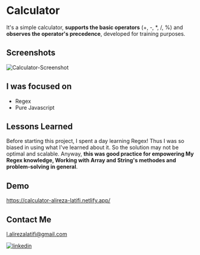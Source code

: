 
# Calculator

It's a simple calculator, **supports the basic operators** (+, -, *, /, %) and **observes the operator's precedence**, developed for training purposes.


## Screenshots

![Calculator-Screenshot](https://user-images.githubusercontent.com/92823582/173245226-517bf59b-d9dc-498e-86c7-9850a4e3238c.jpg)

## I was focused on 

- Regex
- Pure Javascript


## Lessons Learned

Before starting this project, I spent a day learning Regex! Thus I was so biased in using what I've learned about it. So the solution may not be optimal and scalable. Anyway, **this was good practice for empowering My Regex knowledge, Working with Array and String's methodes and problem-solving in general**. 


## Demo
https://calculator-alireza-latifi.netlify.app/



## Contact Me

l.alirezalatifi@gmail.com

[![linkedin](https://img.shields.io/badge/linkedin-0A66C2?style=for-the-badge&logo=linkedin&logoColor=white)](https://www.linkedin.com/in/alirezalatifi/)



